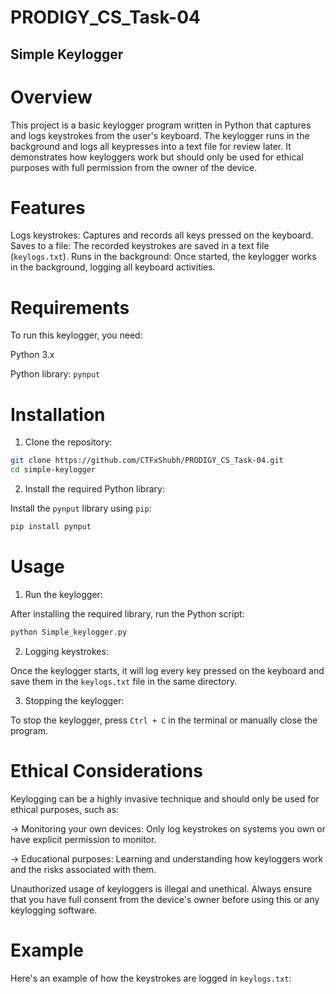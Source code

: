 # PRODIGY_CS_Task-04
## Simple Keylogger

# Overview

This project is a basic keylogger program written in Python that captures and logs keystrokes from the user's keyboard. The keylogger runs in the background and logs all keypresses into a text file for review later. It demonstrates how keyloggers work but should only be used for ethical purposes with full permission from the owner of the device.

# Features

Logs keystrokes: Captures and records all keys pressed on the keyboard.
Saves to a file: The recorded keystrokes are saved in a text file (`keylogs.txt`).
Runs in the background: Once started, the keylogger works in the background, logging all keyboard activities.

# Requirements
To run this keylogger, you need:

Python 3.x

Python library: `pynput`

# Installation

1. Clone the repository:

```bash
git clone https://github.com/CTFxShubh/PRODIGY_CS_Task-04.git
cd simple-keylogger
```

2. Install the required Python library:

Install the `pynput` library using `pip`:

```bash
pip install pynput
```

# Usage 

1. Run the keylogger:

After installing the required library, run the Python script:

```bash
python Simple_keylogger.py
```

2. Logging keystrokes:

Once the keylogger starts, it will log every key pressed on the keyboard and save them in the `keylogs.txt` file in the same directory.

3. Stopping the keylogger:

To stop the keylogger, press `Ctrl + C` in the terminal or manually close the program.

# Ethical Considerations

Keylogging can be a highly invasive technique and should only be used for ethical purposes, such as:

-> Monitoring your own devices: Only log keystrokes on systems you own or have explicit permission to monitor.

-> Educational purposes: Learning and understanding how keyloggers work and the risks associated with them.

Unauthorized usage of keyloggers is illegal and unethical. Always ensure that you have full consent from the device's owner before using this or any keylogging software.

# Example

Here's an example of how the keystrokes are logged in `keylogs.txt`:
